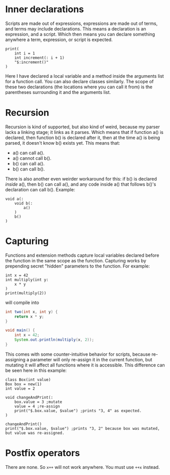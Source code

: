 # Inner declarations

Scripts are made out of expressions, expressions are made out of terms, and terms may include declarations. This means a declaration is an expression, and a script. Which then means you can declare something anywhere a term, expression, or script is expected.
```
print(
	int i = 1
	int increment(: i + 1)
	"$:increment()"
)
```
Here I have declared a local variable and a method inside the arguments list for a function call. You can also declare classes similarly. The scope of these two declarations (the locations where you can call it from) is the parentheses surrounding it and the arguments list.

# Recursion

Recursion is kind of supported, but also kind of weird, because my parser lacks a linking stage; it links as it parses. Which means that if function a() is declared, then function b() is declared after it, then at the time a() is being parsed, it doesn't know b() exists yet. This means that:
* a() can call a().
* a() cannot call b().
* b() can call a().
* b() can call b().

There is also another even weirder workaround for this: if b() is declared *inside* a(), then b() can call a(), and any code inside a() that follows b()'s declaration can call b(). Example:
```
void a(:
	void b(:
		a()
	)
	b()
)
```

# Capturing

Functions and extension methods capture local variables declared before the function in the same scope as the function. Capturing works by prepending secret "hidden" parameters to the function. For example:
```
int x = 42
int multiply(int y:
	x * y
)
print(multiply(2))
```
will compile into
```java
int two(int x, int y) {
	return x * y;
}

void main() {
	int x = 42;
	System.out.println(multiply(x, 2));
}
```
This comes with some counter-intuitive behavior for scripts, because re-assigning a parameter will only re-assign it in the current function, but mutating it will affect all functions where it is accessible. This difference can be seen here in this example:
```
class Box(int value)
Box box = new(1)
int value = 2

void changeAndPrint(:
	box.value = 3 ;mutate
	value = 4 ;re-assign
	print("$.box.value, $value") ;prints "3, 4" as expected.
)

changeAndPrint()
print("$.box.value, $value") ;prints "3, 2" because box was mutated, but value was re-assigned.
```

# Postfix operators

There are none. So `x++` will not work anywhere. You must use `++x` instead.